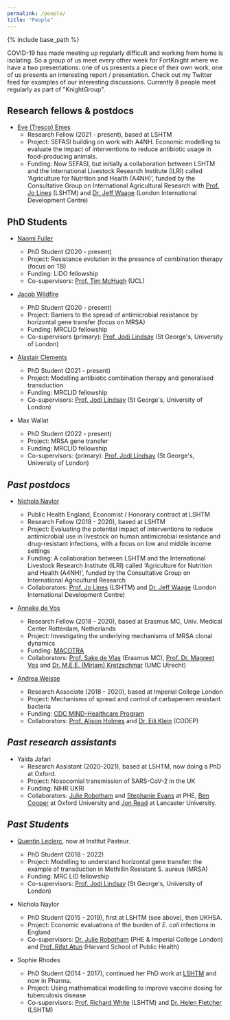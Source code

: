 ```yaml
---
permalink: /people/
title: "People"
---
```


{% include base_path %}

COVID-19 has made meeting up regularly difficult and working from home is isolating. So a group of us meet every other week for FortKnight where we have a two presentations: one of us presents a piece of their own work, one of us presents an interesting report / presentation. Check out my Twitter feed for examples of our interesting discussions. Currently 8 people meet regularly as part of "KnightGroup". 

## Research fellows & postdocs

* [Eve (Tresco) Emes](https://www.lshtm.ac.uk/aboutus/people/emes.eve)
    * Research Fellow (2021 - present), based at LSHTM 
    * Project: SEFASI building on work with A4NH. Economic modelling to evaluate the impact of interventions to reduce antibiotic usage in food-producing animals. 
    * Funding: Now SEFASI, but initially a collaboration between LSHTM and the International Livestock Research Institute (ILRI) called ‘Agriculture for Nutrition and Health (A4NH)’, funded by the Consultative Group on International Agricultural Research with [Prof. Jo Lines](https://www.lshtm.ac.uk/aboutus/people/lines.jo) (LSHTM) and [Dr. Jeff Waage](https://www.soas.ac.uk/staff/staff58054.php) (London International Development Centre) 
    
## PhD Students
 
* [Naomi Fuller](https://www.lshtm.ac.uk/aboutus/people/fuller.naomi)
    * PhD Student (2020 - present) 
    * Project: Resistance evolution in the presence of combination therapy (focus on TB)
    * Funding: LiDO fellowship
    * Co-supervisors: [Prof. Tim McHugh](https://www.ucl.ac.uk/tb/people/professor-tim-mchugh) (UCL)

* [Jacob Wildfire](https://www.lshtm.ac.uk/aboutus/people/wildfire.jacob)
    * PhD Student (2020 - present) 
    * Project: Barriers to the spread of antimicrobial resistance by horizontal gene transfer (focus on MRSA)
    * Funding: MRCLID fellowship
    * Co-supervisors (primary): [Prof. Jodi Lindsay](https://www.sgul.ac.uk/research-profiles-a-z/jodi-lindsay) (St George's, University of London)

* [Alastair Clements](https://www.lshtm.ac.uk/aboutus/people/clements.alastair)
    * PhD Student (2021 - present) 
    * Project: Modelling antibiotic combination therapy and generalised transduction  
    * Funding: MRCLID fellowship
    * Co-supervisors: [Prof. Jodi Lindsay](https://www.sgul.ac.uk/research-profiles-a-z/jodi-lindsay) (St George's, University of London)

 * Max Wallat
    * PhD Student (2022 - present) 
    * Project: MRSA gene transfer
    * Funding: MRCLID fellowship
    * Co-supervisors: (primary): [Prof. Jodi Lindsay](https://www.sgul.ac.uk/research-profiles-a-z/jodi-lindsay) (St George's, University of London)

## *Past postdocs*

* [Nichola Naylor](https://www.lshtm.ac.uk/aboutus/people/naylor.nichola)
    * Public Health England, Economist / Honorary contract at LSHTM 
    * Research Fellow (2018 - 2020), based at LSHTM 
    * Project: Evaluating the potential impact of interventions to reduce antimicrobial use in livestock on human antimicrobial resistance and drug-resistant infections, with a focus on low and middle income settings
    * Funding: A collaboration between LSHTM and the International Livestock Research Institute (ILRI) called ‘Agriculture for Nutrition and Health (A4NH)’, funded by the Consultative Group on International Agricultural Research
    * Collaborators: [Prof. Jo Lines](https://www.lshtm.ac.uk/aboutus/people/lines.jo) (LSHTM) and [Dr. Jeff Waage](https://www.soas.ac.uk/staff/staff58054.php) (London International Development Centre) 

* [Anneke de Vos](https://www.researchgate.net/profile/Anneke_De_Vos2)
    * Research Fellow (2018 - 2020), based at Erasmus MC, Univ. Medical Center Rotterdam, Netherlands
    * Project: Investigating the underlying mechanisms of MRSA clonal dynamics
    * Funding: [MACOTRA](https://www.jpiamr.eu/supportedprojects/third-joint-callresult/)
    * Collaborators: [Prof. Sake de Vlas](https://scholar.google.com/citations?user=MeqoQ4QAAAAJ&hl=en) (Erasmus MC), [Prof. Dr. Magreet Vos](http://www.safety-and-security.nl/people/profdr-margreet-vos) and [Dr. M.E.E. (Mirjam) Kretzschmar](https://www.umcutrecht.nl/en/Research/Researchers/Kretzschmar-Mirjam-MEE) (UMC Utrecht) 
    
 * [Andrea Weisse](https://www.imperial.ac.uk/people/andrea.weisse)
    * Research Associate (2018 - 2020), based at Imperial College London
    * Project: Mechanisms of spread and control of carbapenem resistant bacteria
    * Funding: [CDC MIND-Healthcare Program](https://www.cdc.gov/hai/research/MIND-Healthcare.html)
    * Collaborators: [Prof. Alison Holmes](https://www.imperial.ac.uk/people/alison.holmes) and [Dr. Eili Klein](https://cddep.org/profile/eili-klein/) (CDDEP)

## *Past research assistants*
* Yalda Jafari 
    * Research Assistant (2020-2021), based at LSHTM, now doing a PhD at Oxford.
    * Project: Nosocomial transmission of SARS-CoV-2 in the UK 
    * Funding: NIHR UKRI
    * Collaborators: [Julie Robotham](http://www.imperial.ac.uk/people/j.robotham) and [Stephanie Evans](https://www.linkedin.com/in/stephanie-evans-98126a5a/?originalSubdomain=uk) at PHE, [Ben Cooper](https://www.ndm.ox.ac.uk/team/ben-cooper) at Oxford University and [Jon Read](https://www.lancaster.ac.uk/people-profiles/jonathan-read) at Lancaster University. 


## *Past Students*
* [Quentin Leclerc](https://qleclerc.netlify.com/#about), now at Institut Pasteur. 
    * PhD Student (2018 - 2022) 
    * Project: Modelling to understand horizontal gene transfer: the example of transduction in Methillin Resistant S. aureus (MRSA) 
    * Funding: MRC LID fellowship
    * Co-supervisors: [Prof. Jodi Lindsay](https://www.sgul.ac.uk/research-profiles-a-z/jodi-lindsay) (St George's, University of London)

* Nichola Naylor
    * PhD Student (2015 - 2019), first at LSHTM (see above), then UKHSA.
    * Project: Economic evaluations of the burden of *E. coli* infections in England
    * Co-supervisors: [Dr. Julie Robotham](http://www.imperial.ac.uk/people/j.robotham) (PHE & Imperial College London) and [Prof. Rifat Atun](https://www.hsph.harvard.edu/rifat-atun/) (Harvard School of Public Health) 

* Sophie Rhodes
    * PhD Student (2014 - 2017), continued her PhD work at [LSHTM](https://www.lshtm.ac.uk/aboutus/people/rhodes.sophie) and now in Pharma.
    * Project: Using mathematical modelling to improve vaccine dosing for tuberculosis disease
    * Co-supervisors: [Prof. Richard White](https://www.lshtm.ac.uk/aboutus/people/white.richard) (LSHTM) and [Dr. Helen Fletcher](https://www.lshtm.ac.uk/aboutus/people/fletcher.helen) (LSHTM) 
